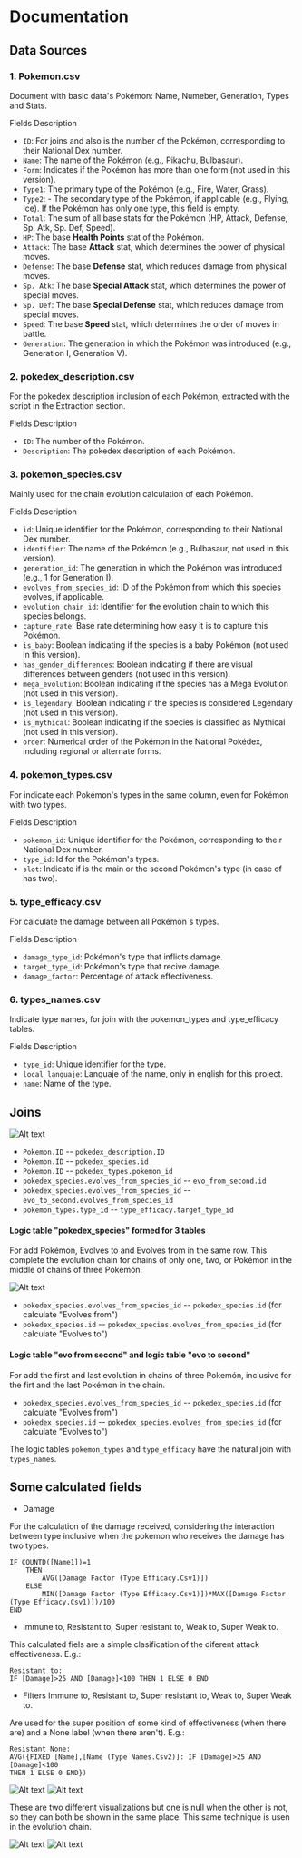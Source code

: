# Documentation

## Data Sources

### 1. Pokemon.csv

Document with basic data's Pokémon: Name, Numeber, Generation, Types and Stats.

Fields Description

- `ID`: For joins and also is the number of the Pokémon, corresponding to their National Dex number.
- `Name`: The name of the Pokémon (e.g., Pikachu, Bulbasaur).
- `Form`: Indicates if the Pokémon has more than one form (not used in this version).
- `Type1`: The primary type of the Pokémon (e.g., Fire, Water, Grass).
- `Type2`: - The secondary type of the Pokémon, if applicable (e.g., Flying, Ice). If the Pokémon has only one type, this field is empty.
- `Total`: The sum of all base stats for the Pokémon (HP, Attack, Defense, Sp. Atk, Sp. Def, Speed).
- `HP`: The base **Health Points** stat of the Pokémon.
- `Attack`: The base **Attack** stat, which determines the power of physical moves.
- `Defense`: The base **Defense** stat, which reduces damage from physical moves.
- `Sp. Atk`: The base **Special Attack** stat, which determines the power of special moves.
- `Sp. Def`: The base **Special Defense** stat, which reduces damage from special moves.
- `Speed`: The base **Speed** stat, which determines the order of moves in battle.
- `Generation`: The generation in which the Pokémon was introduced (e.g., Generation I, Generation V).

### 2. pokedex_description.csv

For the pokedex description inclusion of each Pokémon, extracted with the script in the Extraction section.

Fields Description

- `ID`: The number of the Pokémon.
- `Description`: The pokedex description of each Pokémon.

### 3. pokemon_species.csv

Mainly used for the chain evolution calculation of each Pokémon.

Fields Description

- `id`: Unique identifier for the Pokémon, corresponding to their National Dex number.
- `identifier`: The name of the Pokémon (e.g., Bulbasaur, not used in this version).
- `generation_id`: The generation in which the Pokémon was introduced (e.g., 1 for Generation I).
- `evolves_from_species_id`: ID of the Pokémon from which this species evolves, if applicable.
- `evolution_chain_id`: Identifier for the evolution chain to which this species belongs.
- `capture_rate`: Base rate determining how easy it is to capture this Pokémon.
- `is_baby`: Boolean indicating if the species is a baby Pokémon (not used in this version).
- `has_gender_differences`: Boolean indicating if there are visual differences between genders (not used in this version).
- `mega_evolution`: Boolean indicating if the species has a Mega Evolution (not used in this version).
- `is_legendary`: Boolean indicating if the species is considered Legendary (not used in this version).
- `is_mythical`: Boolean indicating if the species is classified as Mythical (not used in this version).
- `order`: Numerical order of the Pokémon in the National Pokédex, including regional or alternate forms.

### 4. pokemon_types.csv

For indicate each Pokémon's types in the same column, even for Pokémon with two types.

Fields Description

- `pokemon_id`: Unique identifier for the Pokémon, corresponding to their National Dex number.
- `type_id`: Id for the Pokémon's types.
- `slot`: Indicate if is the main or the second Pokémon's type (in case of has two).

### 5. type_efficacy.csv

For calculate the damage between all Pokémon´s types.

Fields Description

- `damage_type_id`: Pokémon's type that inflicts damage.
- `target_type_id`: Pokémon's type that recive damage.
- `damage_factor`: Percentage of attack effectiveness.

### 6. types_names.csv

Indicate type names, for join with the pokemon_types and type_efficacy tables.

Fields Description

- `type_id`: Unique identifier for the type.
- `local_languaje`: Languaje of the name, only in english for this project.
- `name`: Name of the type.

## Joins

![Alt text](https://github.com/TalexJuarezProject/Tableau-proyects/blob/main/Pokemon/Data/Schema_joins.png)

- `Pokemon.ID` *--* `pokedex_description.ID`
- `Pokemon.ID` *--* `pokedex_species.id`
- `Pokemon.ID` *--* `pokedex_types.pokemon_id`
- `pokedex_species.evolves_from_species_id` *--* `evo_from_second.id`
- `pokedex_species.evolves_from_species_id` *--* `evo_to_second.evolves_from_species_id`
- `pokemon_types.type_id` *--* `type_efficacy.target_type_id`

#### Logic table "pokedex_species" formed for 3 tables
For add Pokémon, Evolves to and Evolves from in the same row. This complete the evolution chain for chains of only one, two, or Pokémon in the middle of chains of three Pokemón.

![Alt text](https://github.com/TalexJuarezProject/Tableau-proyects/blob/main/Pokemon/Data/Schema_ev_from_to.png)

- `pokedex_species.evolves_from_species_id` *--* `pokedex_species.id` (for calculate "Evolves from")
- `pokedex_species.id` *--* `pokedex_species.evolves_from_species_id` (for calculate "Evolves to")


#### Logic table "evo from second" and logic table "evo to second"
For add the first and last evolution in chains of three Pokemón, inclusive for the firt and the last Pokémon in the chain.
- `pokedex_species.evolves_from_species_id` *--* `pokedex_species.id` (for calculate "Evolves from")
- `pokedex_species.id` *--* `pokedex_species.evolves_from_species_id` (for calculate "Evolves to")

The logic tables `pokemon_types` and `type_efficacy` have the natural join with `types_names`.


## Some calculated fields

- Damage

For the calculation of the damage received, considering the interaction between type inclusive when the pokemon who receives the damage has two types.

```
IF COUNTD([Name1])=1 
    THEN 
        AVG([Damage Factor (Type Efficacy.Csv1)])
    ELSE
        MIN([Damage Factor (Type Efficacy.Csv1)])*MAX([Damage Factor (Type Efficacy.Csv1)])/100
END
```

- Immune to, Resistant to, Super resistant to, Weak to, Super Weak to.

This calculated fiels are a simple clasification of the diferent attack effectiveness. E.g.:

```
Resistant to:
IF [Damage]>25 AND [Damage]<100 THEN 1 ELSE 0 END
```

- Filters Immune to, Resistant to, Super resistant to, Weak to, Super Weak to.

Are used for the super position of some kind of effectiveness (when there are) and a None label (when there aren't). E.g.:

```
Resistant None:
AVG({FIXED [Name],[Name (Type Names.Csv2)]: IF [Damage]>25 AND [Damage]<100
THEN 1 ELSE 0 END})
```

![Alt text](https://github.com/TalexJuarezProject/Tableau-proyects/blob/main/Pokemon/Data/eff_1.png)
![Alt text](https://github.com/TalexJuarezProject/Tableau-proyects/blob/main/Pokemon/Data/eff_2.png)

These are two different visualizations but one is null when the other is not, so they can both be shown in the same place.
This same technique is usen in the evolution chain.

![Alt text](https://github.com/TalexJuarezProject/Tableau-proyects/blob/main/Pokemon/Data/Super_position_1.png)
![Alt text](https://github.com/TalexJuarezProject/Tableau-proyects/blob/main/Pokemon/Data/Super_position_2.png)